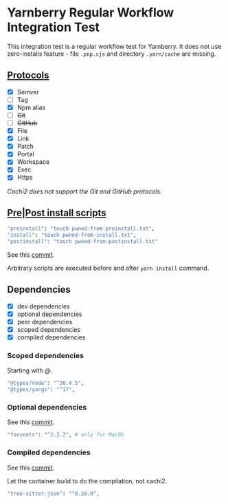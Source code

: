 # Yarnberry Regular Workflow Integration Test

This integration test is a regular workflow test for Yarnberry.
It does not use zero-installs feature - file `.pnp.cjs` and directory `.yarn/cache` are missing.

## [Protocols](https://v3.yarnpkg.com/features/protocols)

- [x] Semver
- [ ] Tag
- [x] Npm alias
- [ ] ~~Git~~
- [ ] ~~GitHub~~
- [x] File
- [x] Link
- [x] Patch
- [x] Portal
- [x] Workspace
- [x] Exec
- [x] Https

_Cachi2 does not support the Git and GitHub protocols._

## [Pre|Post install scripts](https://yarnpkg.com/advanced/lifecycle-scripts)

```bash
"preinstall": "touch pwned-from-preinstall.txt",
"install": "touch pwned-from-install.txt",
"postinstall": "touch pwned-from-postinstall.txt"
```

See this [commit](https://github.com/cachito-testing/cachi2-yarn-berry/commit/646ba0d70bd7e08527985d70b663aa595800396c).

Arbitrary scripts are executed before and after `yarn install` command.

## Dependencies

- [x] dev dependencies
- [x] optional dependencies
- [x] peer dependencies
- [x] scoped dependencies
- [x] compiled dependencies

### Scoped dependencies

Starting with _@_.

```bash
"@types/node": "^20.4.5",
"@types/yargs": "^17",
```

### Optional dependencies

See this [commit](https://github.com/cachito-testing/cachi2-yarn-berry/commit/4326fbbde1b1770e752138a9347e13fcfaabc9be).

```bash
"fsevents": "^2.3.2", # only for MacOS
```

### Compiled dependencies

See this [commit](https://github.com/cachito-testing/cachi2-yarn-berry/commit/4066baa6ff91ce6d4491370479d8b8c23ed7dd37).

Let the container build to do the compilation, not cachi2.

```bash
"tree-sitter-json": "^0.20.0",
```
